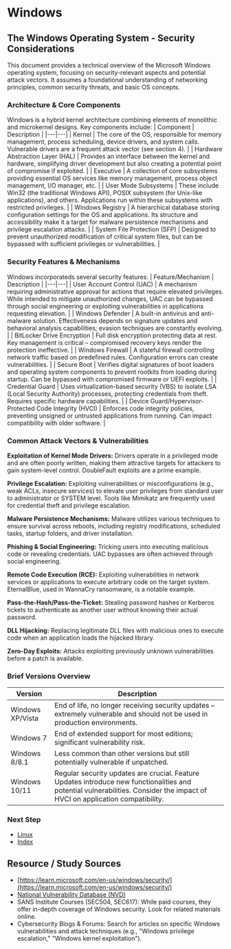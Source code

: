 # Windows

## The Windows Operating System - Security Considerations
This document provides a technical overview of the Microsoft Windows operating system, focusing on security-relevant aspects and potential attack vectors. It assumes a foundational understanding of networking principles, common security threats, and basic OS concepts.

### Architecture & Core Components
Windows is a hybrid kernel architecture combining elements of monolithic and microkernel designs. Key components include:
| Component | Description |
|---|---|
| Kernel | The core of the OS, responsible for memory management, process scheduling, device drivers, and system calls. Vulnerable drivers are a frequent attack vector (see section 4). |
| Hardware Abstraction Layer (HAL) | Provides an interface between the kernel and hardware, simplifying driver development but also creating a potential point of compromise if exploited. |
| Executive | A collection of core subsystems providing essential OS services like memory management, process object management, I/O manager, etc. |
| User Mode Subsystems | These include Win32 (the traditional Windows API), POSIX subsystem (for Unix-like applications), and others. Applications run within these subsystems with restricted privileges. |
| Windows Registry | A hierarchical database storing configuration settings for the OS and applications. Its structure and accessibility make it a target for malware persistence mechanisms and privilege escalation attacks. |
| System File Protection (SFP) | Designed to prevent unauthorized modification of critical system files, but can be bypassed with sufficient privileges or vulnerabilities. |

### Security Features & Mechanisms
Windows incorporateds several security features:
| Feature/Mechanism | Description |
|---|---|
| User Account Control (UAC) | A mechanism requiring administrative approval for actions that require elevated privileges. While intended to mitigate unauthorized changes, UAC can be bypassed through social engineering or exploiting vulnerabilities in applications requesting elevation. |
| Windows Defender | A built-in antivirus and anti-malware solution. Effectiveness depends on signature updates and behavioral analysis capabilities; evasion techniques are constantly evolving. |
| BitLocker Drive Encryption | Full disk encryption protecting data at rest. Key management is critical – compromised recovery keys render the protection ineffective. |
| Windows Firewall | A stateful firewall controlling network traffic based on predefined rules. Configuration errors can create vulnerabilities. |
| Secure Boot | Verifies digital signatures of boot loaders and operating system components to prevent rootkits from loading during startup. Can be bypassed with compromised firmware or UEFI exploits. | 
| Credential Guard | Uses virtualization-based security (VBS) to isolate LSA (Local Security Authority) processes, protecting credentials from theft. Requires specific hardware capabilities. |
| Device Guard/Hypervisor-Protected Code Integrity (HVCI) | Enforces code integrity policies, preventing unsigned or untrusted applications from running. Can impact compatibility with older software. |

### Common Attack Vectors & Vulnerabilities
**Exploitation of Kernel Mode Drivers:** Drivers operate in a privileged mode and are often poorly written, making them attractive targets for attackers to gain system-level control. DoubleFault exploits are a prime example.

**Privilege Escalation:** Exploiting vulnerabilities or misconfigurations (e.g., weak ACLs, insecure services) to elevate user privileges from standard user to administrator or SYSTEM level. Tools like Mimikatz are frequently used for credential theft and privilege escalation.

**Malware Persistence Mechanisms:** Malware utilizes various techniques to ensure survival across reboots, including registry modifications, scheduled tasks, startup folders, and driver installation.

**Phishing & Social Engineering:** Tricking users into executing malicious code or revealing credentials. UAC bypasses are often achieved through social engineering.

**Remote Code Execution (RCE):** Exploiting vulnerabilities in network services or applications to execute arbitrary code on the target system. EternalBlue, used in WannaCry ransomware, is a notable example.

**Pass-the-Hash/Pass-the-Ticket:** Stealing password hashes or Kerberos tickets to authenticate as another user without knowing their actual password.

**DLL Hijacking:** Replacing legitimate DLL files with malicious ones to execute code when an application loads the hijacked library.

**Zero-Day Exploits:** Attacks exploiting previously unknown vulnerabilities before a patch is available.

### Brief Versions Overview
| Version | Description |
|---|---|
| Windows XP/Vista | End of life, no longer receiving security updates – extremely vulnerable and should not be used in production environments. |
| Windows 7 | End of extended support for most editions; significant vulnerability risk. |
| Windows 8/8.1 | Less common than other versions but still potentially vulnerable if unpatched. |
| Windows 10/11 | Regular security updates are crucial. Feature Updates introduce new functionalities and potential vulnerabilities. Consider the impact of HVCI on application compatibility. |


### Next Step
- [Linux](https://github.com/Sisu-Sus/CyberSec-RoadMap/blob/main/Operating_Systems/linux.md)
- [Index](https://github.com/Sisu-Sus/CyberSec-RoadMap/blob/main/index.md)

## Resource / Study Sources
- [https://learn.microsoft.com/en-us/windows/security/](https://learn.microsoft.com/en-us/windows/security/)
- [National Vulnerability Database (NVD)](https://nvd.nist.gov/)
- SANS Institute Courses (SEC504, SEC617): While paid courses, they offer in-depth coverage of Windows security. Look for related materials online.
- Cybersecurity Blogs & Forums: Search for articles on specific Windows vulnerabilities and attack techniques (e.g., "Windows privilege escalation," "Windows kernel exploitation").

